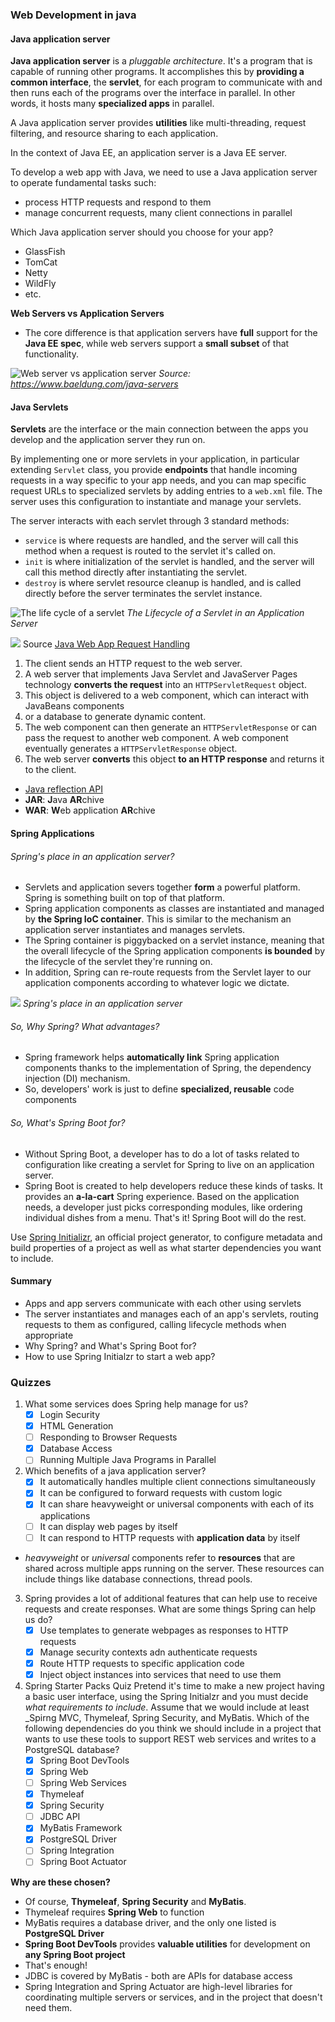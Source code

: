 ### Web Development in java

#### Java application server

**Java application server** is a _pluggable architecture_. It's a program that is capable of running other programs. It accomplishes this by **providing a common interface**, the **servlet**, for each program to communicate with and then runs each of the programs over the interface in parallel. In other words, it hosts many **specialized apps** in parallel.

A Java application server provides **utilities** like multi-threading, request filtering, and resource sharing to each application.

In the context of Java EE, an application server is a Java EE server.

To develop a web app with Java, we need to use a Java application server to operate fundamental tasks such:

- process HTTP requests and respond to them
- manage concurrent requests, many client connections in parallel

Which Java application server should you choose for your app?

- GlassFish
- TomCat
- Netty
- WildFly
- etc.

**Web Servers vs Application Servers**

- The core difference is that application servers have **full** support for the **Java EE spec**, while web servers support a **small subset** of that functionality.

![Web server vs application server](/imgs/java_web/javaee-spec-supp-2-1-768x381.webp) *Source: https://www.baeldung.com/java-servers*

#### Java Servlets

**Servlets** are the interface or the main connection between the apps you develop and the application server they run on.

By implementing one or more servlets in your application, in particular extending ```Servlet``` class, you provide **endpoints** that handle incoming requests in a way specific to your app needs, and you can map specific request URLs to specialized servlets by adding entries to a ```web.xml``` file. The server uses this configuration to instantiate and manage your servlets.

The server interacts with each servlet through 3 standard methods:
- ```service``` is where requests are handled, and the server will call this method when a request is routed to the servlet it's called on.
- ```init``` is where initialization of the servlet is handled, and the server will call this method directly after instantiating the servlet.
- ```destroy``` is where servlet resource cleanup is handled, and is called directly before the server terminates the servlet instance.

![The life cycle of a servlet](/imgs/java_web/screen-shot-2020-06-03-at-4.51.26-pm.png) 
*The Lifecycle of a Servlet in an Application Server*

![](/imgs/java_web/javaeett_dt_013.png)
Source [Java Web App Request Handling](https://javaee.github.io/tutorial/webapp001.html#GEYSJ)

  1. The client sends an HTTP request to the web server.
  2. A web server that implements Java Servlet and JavaServer Pages technology **converts the request** into an ```HTTPServletRequest``` object.
  3. This object is delivered to a web component, which can interact with JavaBeans components 
  4. or a database to generate dynamic content.
  5. The web component can then generate an ```HTTPServletResponse``` or can pass the request to another web component. A web component eventually generates a ```HTTPServletResponse``` object.
  6. The web server **converts** this object **to an HTTP response** and returns it to the client.

- [Java reflection API](https://www.baeldung.com/java-reflection)
- **JAR**: **J**ava **AR**chive
- **WAR**: **W**eb application **AR**chive

#### Spring Applications
###### Spring's place in an application server?
- Servlets and application severs together **form** a powerful platform. Spring is something built on top of that platform.
- Spring application components as classes are instantiated and managed by **the Spring IoC container**. This is similar to the mechanism an application server instantiates and manages servlets.
- The Spring container is piggybacked on a servlet instance, meaning that the overall lifecycle of the Spring application components **is bounded** by the lifecycle of the servlet they're running on.
- In addition, Spring can re-route requests from the Servlet layer to our application components according to whatever logic we dictate.

![](/imgs/java_web/spring-place-in-app-server.png)
*Spring's place in an application server*

###### So, Why Spring? What advantages?
- Spring framework helps **automatically link** Spring application components thanks to the implementation of Spring, the dependency injection (DI) mechanism.
- So, developers' work is just to define **specialized, reusable** code components

###### So, What's Spring Boot for?
- Without Spring Boot, a developer has to do a lot of tasks related to configuration like creating a servlet for Spring to live on an application server. 
- Spring Boot is created to help developers reduce these kinds of tasks. It provides an **a-la-cart** Spring experience. Based on the application needs, a developer just picks corresponding modules, like ordering individual dishes from a menu. That's it! Spring Boot will do the rest. 

Use [Spring Initializr](https://start.spring.io/), an official project generator, to configure metadata and build properties of a project as well as what starter dependencies you want to include.

#### Summary
- Apps and app servers communicate with each other using servlets
- The server instantiates and manages each of an app's servlets, routing requests to them as configured, calling lifecycle methods when appropriate
- Why Spring? and What's Spring Boot for?
- How to use Spring Initialzr to start a web app?
 

### Quizzes

1. What some services does Spring help manage for us?
   - [x] Login Security
   - [x] HTML Generation
   - [ ] Responding to Browser Requests
   - [x] Database Access
   - [ ] Running Multiple Java Programs in Parallel

2. Which benefits of a java application server?
   - [x] It automatically handles multiple client connections simultaneously
   - [x] It can be configured to forward requests with custom logic
   - [x] It can share heavyweight or universal components with each of its applications
   - [ ] It can display web pages by itself
   - [ ] It can respond to HTTP requests with **application data** by itself

- _heavyweight_ or _universal_ components refer to **resources** that are shared across multiple apps running on the server. These resources can include things like database connections, thread pools.

3. Spring provides a lot of additional features that can help use to receive requests and create responses. What are some things Spring can help us do?
      - [x] Use templates to generate webpages as responses to HTTP requests
      - [x] Manage security contexts adn authenticate requests
      - [x] Route HTTP requests to specific application code
      - [x] Inject object instances into services that need to use them

4. Spring Starter Packs Quiz
Pretend it's time to make a new project having a basic user interface, using the Spring Initialzr and you must decide _what requirements to include_. Assume that we would include at least _Spirng MVC, Thymeleaf, Spring Security, and MyBatis.
Which of the following dependencies do you think we should include in a project that wants to use these tools to support REST web services and writes to a PostgreSQL database?
    - [x] Spring Boot DevTools
    - [x] Spring Web
    - [ ] Spring Web Services
    - [x] Thymeleaf
    - [x] Spring Security
    - [ ] JDBC API
    - [x] MyBatis Framework
    - [x] PostgreSQL Driver
    - [ ] Spring Integration
    - [ ] Spring Boot Actuator

**Why are these chosen?**

- Of course, **Thymeleaf**, **Spring Security** and **MyBatis**.
- Thymeleaf requires **Spring Web** to function
- MyBatis requires a database driver, and the only one listed is **PostgreSQL Driver**
- **Spring Boot DevTools** provides **valuable utilities** for development on **any Spring Boot project**
- That's enough!
- JDBC is covered by MyBatis - both are APIs for database access
- Spring Integration and Spring Actuator are high-level libraries for coordinating multiple servers or services, and in the project that doesn't need them.